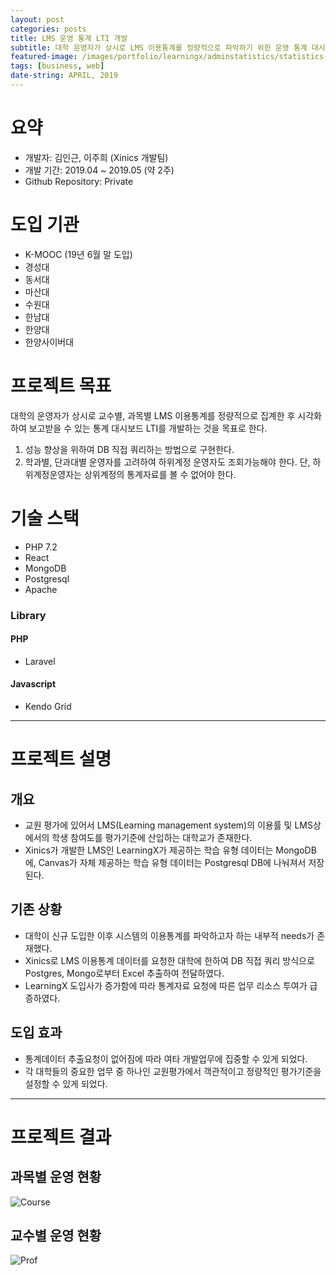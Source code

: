 ```yaml
---
layout: post
categories: posts
title: LMS 운영 통계 LTI 개발
subtitle: 대학 운영자가 상시로 LMS 이용통계를 정량적으로 파악하기 위한 운영 통계 대시보드 LTI(Learning Tools Interoperability) 개발
featured-image: /images/portfolio/learningx/adminstatistics/statistics-main.jpg
tags: [business, web]
date-string: APRIL, 2019
---
```



# 요약
- 개발자: 김인근, 이주희 (Xinics 개발팀)
- 개발 기간: 2019.04 ~ 2019.05 (약 2주)
- Github Repository: Private

# 도입 기관
- K-MOOC (19년 6월 말 도입)
- 경성대
- 동서대
- 마산대
- 수원대
- 한남대
- 한양대
- 한양사이버대

# 프로젝트 목표
대학의 운영자가 상시로 교수별, 과목별 LMS 이용통계를 정량적으로 집계한 후 시각화하여 보고받을 수 있는 통계 대시보드 LTI를 개발하는 것을 목표로 한다.

1. 성능 향상을 위하여 DB 직접 쿼리하는 방법으로 구현한다.
2. 학과별, 단과대별 운영자를 고려하여 하위계정 운영자도 조회가능해야 한다. 단, 하위계정운영자는 상위계정의 통계자료를 볼 수 없어야 한다.

# 기술 스택
- PHP 7.2
- React
- MongoDB
- Postgresql
- Apache

### Library
#### PHP
- Laravel

#### Javascript
- Kendo Grid

<hr>

# 프로젝트 설명

## 개요
- 교원 평가에 있어서 LMS(Learning management system)의 이용률 및 LMS상에서의 학생 참여도를 평가기준에 산입하는 대학교가 존재한다.
- Xinics가 개발한 LMS인 LearningX가 제공하는 학습 유형 데이터는 MongoDB에, Canvas가 자체 제공하는 학습 유형 데이터는 Postgresql DB에 나눠져서 저장된다.

## 기존 상황
- 대학이 신규 도입한 이후 시스템의 이용통계를 파악하고자 하는 내부적 needs가 존재했다.
- Xinics로 LMS 이용통계 데이터를 요청한 대학에 한하여 DB 직접 쿼리 방식으로 Postgres, Mongo로부터 Excel 추출하여 전달하였다.
- LearningX 도입사가 증가함에 따라 통계자료 요청에 따른 업무 리소스 투여가 급증하였다.

## 도입 효과
- 통계데이터 추출요청이 없어짐에 따라 여타 개발업무에 집중할 수 있게 되었다.
- 각 대학들의 중요한 업무 중 하나인 교원평가에서 객관적이고 정량적인 평가기준을 설정할 수 있게 되었다.

<hr>

# 프로젝트 결과

## 과목별 운영 현황
![Course](/images/portfolio/learningx/adminstatitics/statistics-course.gif)


## 교수별 운영 현황
![Prof](/images/portfolio/learningx/adminstatitics/statistics-prof.gif)

